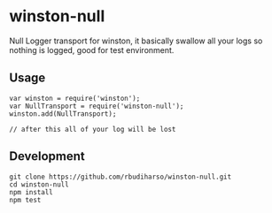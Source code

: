 # winston-null
Null Logger transport for winston, it basically swallow all your logs so nothing is logged, good for test environment.

## Usage

~~~
var winston = require('winston');
var NullTransport = require('winston-null');
winston.add(NullTransport);

// after this all of your log will be lost
~~~

## Development

~~~
git clone https://github.com/rbudiharso/winston-null.git
cd winston-null
npm install
npm test
~~~
